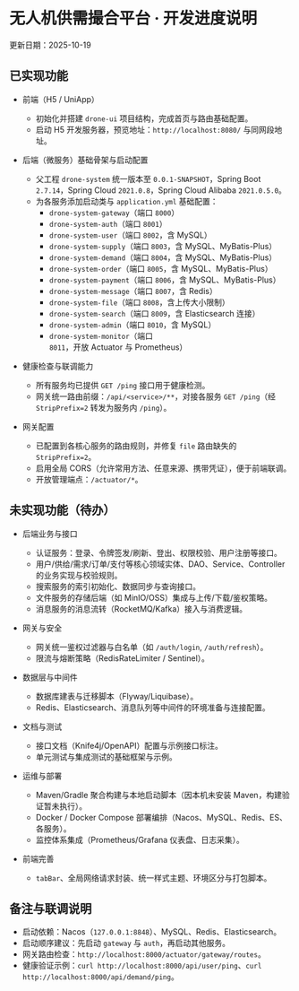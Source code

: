 # 无人机供需撮合平台 · 开发进度说明

更新日期：2025-10-19

## 已实现功能

- 前端（H5 / UniApp）
  - 初始化并搭建 `drone-ui` 项目结构，完成首页与路由基础配置。
  - 启动 H5 开发服务器，预览地址：`http://localhost:8080/` 与同网段地址。

- 后端（微服务）基础骨架与启动配置
  - 父工程 `drone-system` 统一版本至 `0.0.1-SNAPSHOT`，Spring Boot `2.7.14`，Spring Cloud `2021.0.8`，Spring Cloud Alibaba `2021.0.5.0`。
  - 为各服务添加启动类与 `application.yml` 基础配置：
    - `drone-system-gateway`（端口 `8000`）
    - `drone-system-auth`（端口 `8001`）
    - `drone-system-user`（端口 `8002`，含 MySQL）
    - `drone-system-supply`（端口 `8003`，含 MySQL、MyBatis-Plus）
    - `drone-system-demand`（端口 `8004`，含 MySQL、MyBatis-Plus）
    - `drone-system-order`（端口 `8005`，含 MySQL、MyBatis-Plus）
    - `drone-system-payment`（端口 `8006`，含 MySQL、MyBatis-Plus）
    - `drone-system-message`（端口 `8007`，含 Redis）
    - `drone-system-file`（端口 `8008`，含上传大小限制）
    - `drone-system-search`（端口 `8009`，含 Elasticsearch 连接）
    - `drone-system-admin`（端口 `8010`，含 MySQL）
    - `drone-system-monitor`（端口 `8011`，开放 Actuator 与 Prometheus）

- 健康检查与联调能力
  - 所有服务均已提供 `GET /ping` 接口用于健康检测。
  - 网关统一路由前缀：`/api/<service>/**`，对接各服务 `GET /ping`（经 `StripPrefix=2` 转发为服务内 `/ping`）。

- 网关配置
  - 已配置到各核心服务的路由规则，并修复 `file` 路由缺失的 `StripPrefix=2`。
  - 启用全局 CORS（允许常用方法、任意来源、携带凭证），便于前端联调。
  - 开放管理端点：`/actuator/*`。

## 未实现功能（待办）

- 后端业务与接口
  - 认证服务：登录、令牌签发/刷新、登出、权限校验、用户注册等接口。
  - 用户/供给/需求/订单/支付等核心领域实体、DAO、Service、Controller 的业务实现与校验规则。
  - 搜索服务的索引初始化、数据同步与查询接口。
  - 文件服务的存储后端（如 MinIO/OSS）集成与上传/下载/鉴权策略。
  - 消息服务的消息流转（RocketMQ/Kafka）接入与消费逻辑。

- 网关与安全
  - 网关统一鉴权过滤器与白名单（如 `/auth/login`, `/auth/refresh`）。
  - 限流与熔断策略（RedisRateLimiter / Sentinel）。

- 数据层与中间件
  - 数据库建表与迁移脚本（Flyway/Liquibase）。
  - Redis、Elasticsearch、消息队列等中间件的环境准备与连接配置。

- 文档与测试
  - 接口文档（Knife4j/OpenAPI）配置与示例接口标注。
  - 单元测试与集成测试的基础框架与示例。

- 运维与部署
  - Maven/Gradle 聚合构建与本地启动脚本（因本机未安装 Maven，构建验证暂未执行）。
  - Docker / Docker Compose 部署编排（Nacos、MySQL、Redis、ES、各服务）。
  - 监控体系集成（Prometheus/Grafana 仪表盘、日志采集）。

- 前端完善
  - `tabBar`、全局网络请求封装、统一样式主题、环境区分与打包脚本。

## 备注与联调说明

- 启动依赖：Nacos（`127.0.0.1:8848`）、MySQL、Redis、Elasticsearch。
- 启动顺序建议：先启动 `gateway` 与 `auth`，再启动其他服务。
- 网关路由检查：`http://localhost:8000/actuator/gateway/routes`。
- 健康验证示例：`curl http://localhost:8000/api/user/ping`、`curl http://localhost:8000/api/demand/ping`。